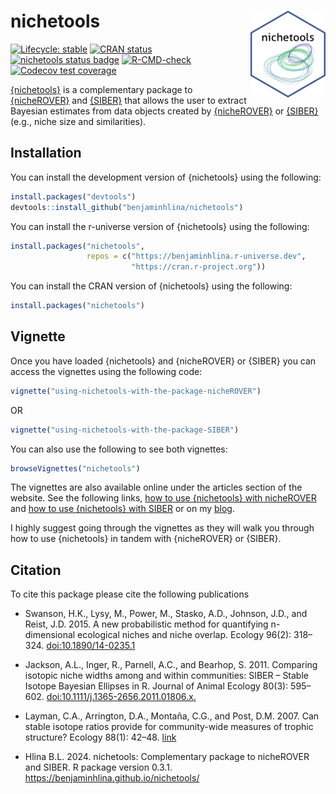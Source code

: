 # nichetools <img src="man/figures/hex_sticker.png" align="right" width="120" />

<!-- badges: start -->
[![Lifecycle: stable](https://img.shields.io/badge/lifecycle-stable-brightgreen.svg)](https://lifecycle.r-lib.org/articles/stages.html#stable)
[![CRAN status](https://www.r-pkg.org/badges/version/nichetools)](https://CRAN.R-project.org/package=nichetools)
[![nichetools status badge](https://benjaminhlina.r-universe.dev/badges/nichetools)](https://benjaminhlina.r-universe.dev/nichetools)
[![R-CMD-check](https://github.com/benjaminhlina/nichetool/actions/workflows/R-CMD-check.yaml/badge.svg)](https://github.com/benjaminhlina/nichetools/actions/workflows/R-CMD-check.yaml)
[![Codecov test coverage](https://codecov.io/gh/benjaminhlina/nichetools/graph/badge.svg)](https://app.codecov.io/gh/benjaminhlina/nichetools)
<!-- badges: end -->

[{nichetools}](https://benjaminhlina.github.io/nichetools/) is a complementary package to [{nicheROVER}](https://cran.r-project.org/package=nicheROVER) and 
[{SIBER}](https://cran.r-project.org/package=SIBER) that allows the user to extract Bayesian estimates from data objects created by [{nicheROVER}](https://cran.r-project.org/package=nicheROVER) or 
[{SIBER}](https://cran.r-project.org/package=SIBER)(e.g., niche size and similarities).

## Installation

You can install the development version of {nichetools} using the following:
``` r
install.packages("devtools")
devtools::install_github("benjaminhlina/nichetools")
```


You can install the r-universe version of {nichetools} using the following:
``` r
install.packages("nichetools", 
                 repos = c("https://benjaminhlina.r-universe.dev", 
                           "https://cran.r-project.org"))
```

You can install the CRAN version of {nichetools} using the following:

``` r
install.packages("nichetools")
```

## Vignette 

Once you have loaded {nichetools} and {nicheROVER} or {SIBER} you can access 
the vignettes using the following code: 

``` r
vignette("using-nichetools-with-the-package-nicheROVER")
```

OR 

``` r
vignette("using-nichetools-with-the-package-SIBER")
```

You can also use the following to see both vignettes: 

``` r
browseVignettes("nichetools")
```

The vignettes are also available online under the articles section of the website. 
See the following links, [how to use {nichetools} with nicheROVER](https://benjaminhlina.github.io/nichetools/articles/) and 
[how to use {nichetools} with SIBER](https://benjaminhlina.github.io/nichetools/articles/using-nichetools-with-the-package-SIBER.html)
or on my [blog](https://blog.benjaminhlina.com/). 

I highly suggest going through the vignettes as they will walk you through 
how to use {nichetools} in tandem with {nicheROVER} or {SIBER}.

## Citation 

To cite this package please cite the following publications 

-   Swanson, H.K., Lysy, M., Power, M., Stasko, A.D., Johnson, J.D., and Reist, J.D. 2015. A new probabilistic method for quantifying n-dimensional ecological niches and niche overlap. Ecology 96(2): 318–324. [doi:10.1890/14-0235.1](https://esajournals.onlinelibrary.wiley.com/doi/full/10.1890/14-0235.1)

-   Jackson, A.L., Inger, R., Parnell, A.C., and Bearhop, S. 2011. Comparing isotopic niche widths among and within communities: SIBER – Stable Isotope Bayesian Ellipses in R. Journal of Animal Ecology 80(3): 595–602. [doi:10.1111/j.1365-2656.2011.01806.x.](https://besjournals.onlinelibrary.wiley.com/doi/full/10.1111/j.1365-2656.2011.01806.x)

-   Layman, C.A., Arrington, D.A., Montaña, C.G., and Post, D.M. 2007. Can stable isotope ratios provide for community-wide measures of trophic structure? Ecology 88(1): 42–48. [link]( https://doi.org/10.1890/0012-9658(2007)88[42:CSIRPF]2.0.CO;2)

-   Hlina B.L. 2024. nichetools: Complementary package to nicheROVER and SIBER. R package version 0.3.1. https://benjaminhlina.github.io/nichetools/
